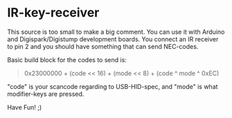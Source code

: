 # IR-key-receiver

This source is too small to make a big comment. You can use it with Arduino and Digispark/Digistump development boards.
You connect an IR receiver to pin 2 and you should have something that can send NEC-codes.

Basic build block for the codes to send is:

>  0x23000000 + (code << 16) + (mode << 8) + (code ^ mode ^ 0xEC)

"code" is your scancode regarding to USB-HID-spec, and "mode" is what modifier-keys are pressed.

Have Fun! ;)
